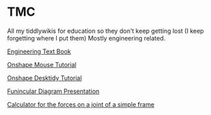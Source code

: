 # TMC

All my tiddlywikis for education so they don't keep getting lost
(I keep forgetting where I put them)
Mostly engineering related.

[Engineering Text Book](https://tmc.stephenteacher.com/txtbook.html)<br>

[Onshape Mouse Tutorial](https://tmc.stephenteacher.com/Onshape%20Mouse%20Tutorial.html)

[Onshape Desktidy Tutorial](https://tmc.stephenteacher.com/Onshape%20desk%20tidy%20tutorial.html)

[Funincular Diagram Presentation](https://tmc.stephenteacher.com/howtoFunincular.html)

[Calculator for the forces on a joint of a simple frame](https://tmc.stephenteacher.com/Simple%20Frame%20Calc.html)
